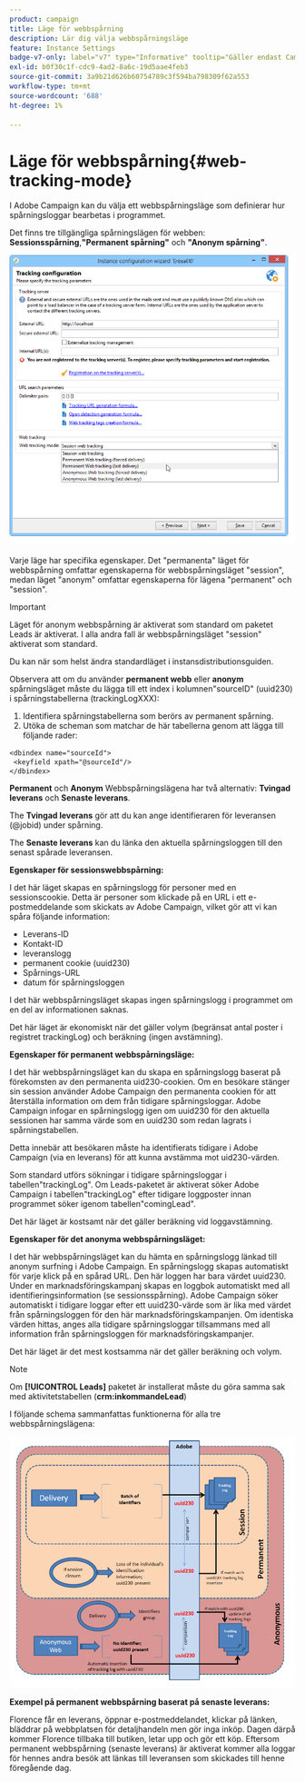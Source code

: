 ```yaml
---
product: campaign
title: Läge för webbspårning
description: Lär dig välja webbspårningsläge
feature: Instance Settings
badge-v7-only: label="v7" type="Informative" tooltip="Gäller endast Campaign Classic v7"
exl-id: b0f30c1f-cdc9-4ad2-8a6c-19d5aae4feb3
source-git-commit: 3a9b21d626b60754789c3f594ba798309f62a553
workflow-type: tm+mt
source-wordcount: '688'
ht-degree: 1%

---
```


# Läge för webbspårning{#web-tracking-mode}



I Adobe Campaign kan du välja ett webbspårningsläge som definierar hur spårningsloggar bearbetas i programmet.

Det finns tre tillgängliga spårningslägen för webben: **Sessionsspårning**,**&quot;Permanent spårning&quot;** och **&quot;Anonym spårning&quot;**.

![](assets/s_ncs_install_deployment_wiz_tracking_mode.png)

Varje läge har specifika egenskaper. Det &quot;permanenta&quot; läget för webbspårning omfattar egenskaperna för webbspårningsläget &quot;session&quot;, medan läget &quot;anonym&quot; omfattar egenskaperna för lägena &quot;permanent&quot; och &quot;session&quot;.

>[!IMPORTANT]
>
>Läget för anonym webbspårning är aktiverat som standard om paketet Leads är aktiverat. I alla andra fall är webbspårningsläget &quot;session&quot; aktiverat som standard.
>
>Du kan när som helst ändra standardläget i instansdistributionsguiden.

Observera att om du använder **permanent webb** eller **anonym** spårningsläget måste du lägga till ett index i kolumnen&quot;sourceID&quot; (uuid230) i spårningstabellerna (trackingLogXXX):

1. Identifiera spårningstabellerna som berörs av permanent spårning.
1. Utöka de scheman som matchar de här tabellerna genom att lägga till följande rader:

```
<dbindex name="sourceId">
 <keyfield xpath="@sourceId"/>
</dbindex>
```

**Permanent** och **Anonym** Webbspårningslägena har två alternativ: **Tvingad leverans** och **Senaste leverans**.

The **Tvingad leverans** gör att du kan ange identifieraren för leveransen (@jobid) under spårning.

The **Senaste leverans** kan du länka den aktuella spårningsloggen till den senast spårade leveransen.

**Egenskaper för sessionswebbspårning:**

I det här läget skapas en spårningslogg för personer med en sessionscookie. Detta är personer som klickade på en URL i ett e-postmeddelande som skickats av Adobe Campaign, vilket gör att vi kan spåra följande information:

* Leverans-ID
* Kontakt-ID
* leveranslogg
* permanent cookie (uuid230)
* Spårnings-URL
* datum för spårningsloggen

I det här webbspårningsläget skapas ingen spårningslogg i programmet om en del av informationen saknas.

Det här läget är ekonomiskt när det gäller volym (begränsat antal poster i registret trackingLog) och beräkning (ingen avstämning).

**Egenskaper för permanent webbspårningsläge:**

I det här webbspårningsläget kan du skapa en spårningslogg baserat på förekomsten av den permanenta uid230-cookien. Om en besökare stänger sin session använder Adobe Campaign den permanenta cookien för att återställa information om dem från tidigare spårningsloggar. Adobe Campaign infogar en spårningslogg igen om uuid230 för den aktuella sessionen har samma värde som en uuid230 som redan lagrats i spårningstabellen.

Detta innebär att besökaren måste ha identifierats tidigare i Adobe Campaign (via en leverans) för att kunna avstämma mot uid230-värden.

Som standard utförs sökningar i tidigare spårningsloggar i tabellen&quot;trackingLog&quot;. Om Leads-paketet är aktiverat söker Adobe Campaign i tabellen&quot;trackingLog&quot; efter tidigare loggposter innan programmet söker igenom tabellen&quot;comingLead&quot;.

Det här läget är kostsamt när det gäller beräkning vid loggavstämning.

**Egenskaper för det anonyma webbspårningsläget:**

I det här webbspårningsläget kan du hämta en spårningslogg länkad till anonym surfning i Adobe Campaign. En spårningslogg skapas automatiskt för varje klick på en spårad URL. Den här loggen har bara värdet uuid230. Under en marknadsföringskampanj skapas en loggbok automatiskt med all identifieringsinformation (se sessionsspårning). Adobe Campaign söker automatiskt i tidigare loggar efter ett uuid230-värde som är lika med värdet från spårningsloggen för den här marknadsföringskampanjen. Om identiska värden hittas, anges alla tidigare spårningsloggar tillsammans med all information från spårningsloggen för marknadsföringskampanjer.

Det här läget är det mest kostsamma när det gäller beräkning och volym.

>[!NOTE]
>
>Om **[!UICONTROL Leads]** paketet är installerat måste du göra samma sak med aktivitetstabellen (**crm:inkommandeLead**)

I följande schema sammanfattas funktionerna för alla tre webbspårningslägena:

![](assets/s_ncs_install_deployment_wiz_tracking_schema_mode.png)

**Exempel på permanent webbspårning baserat på senaste leverans:**

Florence får en leverans, öppnar e-postmeddelandet, klickar på länken, bläddrar på webbplatsen för detaljhandeln men gör inga inköp. Dagen därpå kommer Florence tillbaka till butiken, letar upp och gör ett köp. Eftersom permanent webbspårning (senaste leverans) är aktiverat kommer alla loggar för hennes andra besök att länkas till leveransen som skickades till henne föregående dag.
